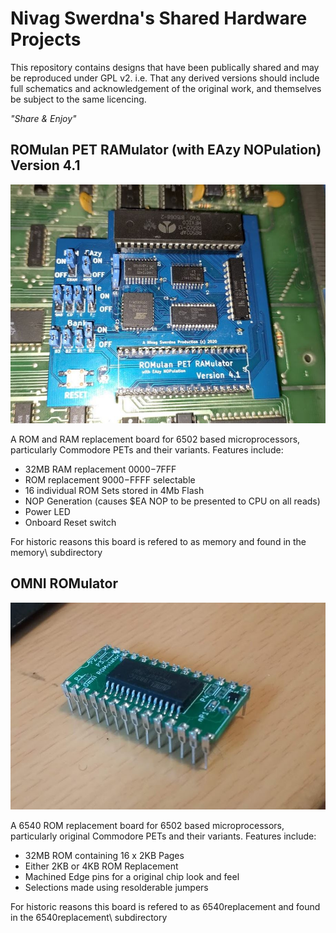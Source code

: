 # Nivag Swerdna's Shared Hardware Projects
This repository contains designs that have been publically shared and may be reproduced under GPL v2. i.e. That any derived versions should include full schematics and acknowledgement of the original work, and themselves be subject to the same licencing.

_"Share & Enjoy"_ 
## ROMulan PET RAMulator (with EAzy NOPulation) Version 4.1

![Image of ROMulan RAMulator](memory.JPG)

A ROM and RAM replacement board for 6502 based microprocessors, particularly Commodore PETs and their variants.
Features include:
* 32MB RAM replacement $0000-$7FFF
* ROM replacement $9000-$FFFF selectable
* 16 individual ROM Sets stored in 4Mb Flash
* NOP Generation (causes $EA NOP to be presented to CPU on all reads)
* Power LED
* Onboard Reset switch
 
 For historic reasons this board is refered to as memory and found in the memory\ subdirectory
     
## OMNI ROMulator

![Image of OMNI ROMulator](OMNI_ROM.JPG)

A 6540 ROM replacement board for 6502 based microprocessors, particularly original Commodore PETs and their variants.
Features include:
* 32MB ROM containing 16 x 2KB Pages
* Either 2KB or 4KB ROM Replacement
* Machined Edge pins for a original chip look and feel
* Selections made using resolderable jumpers
 
 For historic reasons this board is refered to as 6540replacement and found in the 6540replacement\ subdirectory

     



